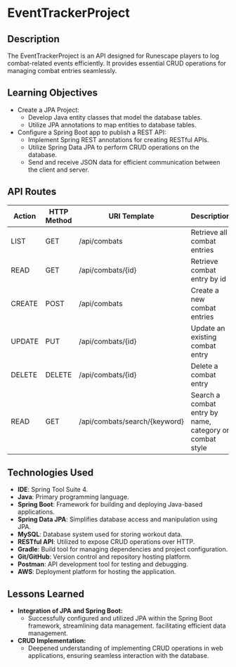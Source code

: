 # EventTrackerProject
## Description

The EventTrackerProject is an API designed for Runescape players to log combat-related events efficiently. It provides essential CRUD operations for managing combat entries seamlessly.




## Learning Objectives

- Create a JPA Project:
  - Develop Java entity classes that model the database tables.
  - Utilize JPA annotations to map entities to database tables.
- Configure a Spring Boot app to publish a REST API:
  - Implement Spring REST annotations for creating RESTful APIs.
  - Utilize Spring Data JPA to perform CRUD operations on the database.
  - Send and receive JSON data for efficient communication between the client and server.

## API Routes

| Action  | HTTP Method | URI Template                  | Description                                             |
|---------|-------------|-------------------------------|---------------------------------------------------------|
| LIST    | GET         | /api/combats                  | Retrieve all combat entries                             |
| READ    | GET         | /api/combats/{id}             | Retrieve combat entry by id                             |
| CREATE  | POST        | /api/combats                  | Create a new combat entries                             |
| UPDATE  | PUT         | /api/combats/{id}             | Update an existing combat entry                         |
| DELETE  | DELETE      | /api/combats/{id}             | Delete a combat entry                                   |
| READ    | GET         | /api/combats/search/{keyword} | Search a combat entry by name, category or combat style |

## Technologies Used

- **IDE**: Spring Tool Suite 4.
- **Java**: Primary programming language.
- **Spring Boot**: Framework for building and deploying Java-based applications.
- **Spring Data JPA**: Simplifies database access and manipulation using JPA.
- **MySQL**: Database system used for storing workout data.
- **RESTful API**: Utilized to expose CRUD operations over HTTP.
- **Gradle**: Build tool for managing dependencies and project configuration.
- **Git/GitHub**: Version control and repository hosting platform.
- **Postman**: API development tool for testing and debugging.
- **AWS**: Deployment platform for hosting the application.

## Lessons Learned

- **Integration of JPA and Spring Boot:** 
  - Successfully configured and utilized JPA within the Spring Boot framework, streamlining data management. facilitating efficient data management.
- **CRUD Implementation:** 
  - Deepened understanding of implementing CRUD operations in web applications, ensuring seamless interaction with the database.
